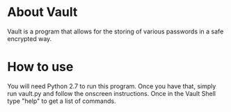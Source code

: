 About Vault
=====

Vault is a program that allows for the storing of various passwords in a safe encrypted way.


How to use
==========

You will need Python 2.7 to run this program. Once you have that, simply run vault.py and follow the onscreen instructions. Once in the Vault Shell type "help" to get a list of commands.
